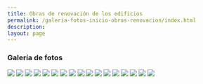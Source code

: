 ```yaml
---
title: Obras de renovación de los edificios 
permalink: /galeria-fotos-inicio-obras-renovacion/index.html
description: 
layout: page
---
```


### Galería de fotos

![](/assets/images/galeria_fotos_inicio_obras_renovacion/Secuencia_02.00_06_35_11.Imagen_fija002.jpg)
![](/assets/images/galeria_fotos_inicio_obras_renovacion/Secuencia_02.00_07_04_03.Imagen_fija003.jpg)
![](/assets/images/galeria_fotos_inicio_obras_renovacion/Secuencia_02.00_07_15_12.Imagen_fija004.jpg)
![](/assets/images/galeria_fotos_inicio_obras_renovacion/Secuencia_02.00_07_36_15.Imagen_fija007.jpg)
![](/assets/images/galeria_fotos_inicio_obras_renovacion/Secuencia_02.00_07_44_02.Imagen_fija008.jpg)
![](/assets/images/galeria_fotos_inicio_obras_renovacion/Secuencia_02.00_07_51_04.Imagen_fija009.jpg)
![](/assets/images/galeria_fotos_inicio_obras_renovacion/Secuencia_02.00_07_55_17.Imagen_fija010.jpg)
![](/assets/images/galeria_fotos_inicio_obras_renovacion/Secuencia_02.00_08_15_12.Imagen_fija011.jpg)
![](/assets/images/galeria_fotos_inicio_obras_renovacion/Secuencia_02.00_08_33_08.Imagen_fija015.jpg)
![](/assets/images/galeria_fotos_inicio_obras_renovacion/Secuencia_02.00_08_45_10.Imagen_fija017.jpg)
![](/assets/images/galeria_fotos_inicio_obras_renovacion/Secuencia_02.00_08_49_02.Imagen_fija018.jpg)
![](/assets/images/galeria_fotos_inicio_obras_renovacion/Secuencia_02.00_09_04_14.Imagen_fija020.jpg)
![](/assets/images/galeria_fotos_inicio_obras_renovacion/Secuencia_02.00_09_46_05.Imagen_fija023.jpg)
![](/assets/images/galeria_fotos_inicio_obras_renovacion/Secuencia_02.00_09_55_01.Imagen_fija024.jpg)
![](/assets/images/galeria_fotos_inicio_obras_renovacion/Secuencia_02.00_10_15_15.Imagen_fija026.jpg)
![](/assets/images/galeria_fotos_inicio_obras_renovacion/Secuencia_02.00_10_20_09.Imagen_fija027.jpg)
![](/assets/images/galeria_fotos_inicio_obras_renovacion/Secuencia_02.00_10_24_03.Imagen_fija028.jpg)